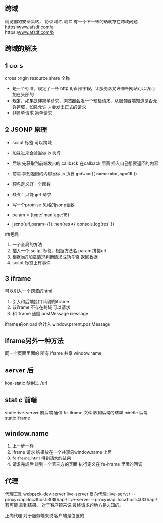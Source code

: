 ## 跨域
浏览器的安全策略，
协议 域名 端口 有一个不一致的话就存在跨域问题
https:/www.afsdf.com/a  
https:/www.afsdf.com/b

 ## 跨域的解决
 ## 1 cors  
 cross origin resource share 全称

 -   是一个标准，规定了一些 http 的首部字段，让服务器允许哪些网站可以访问 加在头部的
 -   规定，如果是非简单请求，浏览器会发一个预检请求，从服务器端知道是否允许跨域，如果允许 才会发出正式的请求 
 -   非简单请求 简单请求

 ## 2  JSONP 原理
 - script 标签 可以跨域
 - 加载进来会被当做 js 执行
 - 后端 先获取到前端发出的 callback 在callback 里面  插入自己想要返回的内容
 - 前端 拿到返回的内容当做 js 执行
getUser({
    name:'abc',age:15
})


- 预先定义好一个函数
- 缺点：只能 get 请求
- 写一个promise 风格的jsonp函数 




- param = {type:'man',age:18}
 -  jsonp(url,param={}).then(res=>{
     console.log(res)
 })


 ##思路
 1. 一个全局的方法
 2. 插入一个 script 标签，根据方法名 param 拼接url 
 3. 根据js的加载情况判断请求成功与否 返回数据
 4. script 标签上有事件 
 

 ## 3 iframe
 可以引入一个跨域的html  
 1. 引入和后端接口 同源的iframe 
2. 该iframe 不存在跨域 可以请求 
3. 和 iframe 通信 postMessage message 

iframe 的onload 会计入 window.parent.postMessage


##  iframe另外一种方法
同一个页面里面的 所有 iframe 共享 window.name 

## server 后
koa-static 映射过 /url
## static 前端
static live-server
前后端 通信 fe-iframe 文件 收到后端的结果 middle 后端 static iframe 
## window.name
1. 上一步一样 
2. iframe 请求 结果放在一个共享的window.name 上面
3. fe-frame.html 得到请求的结果
4. 请求完成后 跳到一个第三方的页面 执行定义在 fe-iframe 里面的回调

## 代理 
代理工具
webpack-dev-server
live-server
反向代理:   live-server --proxy=/api:localhost:3000/api/
 live-server --proxy=/api:localhost:4000/api/ 有可能
 拿到结果。
 对于客户顿来说 最终请求的地方是未知的。


 正向代理
 对于服务端来说 客户端是位置的

